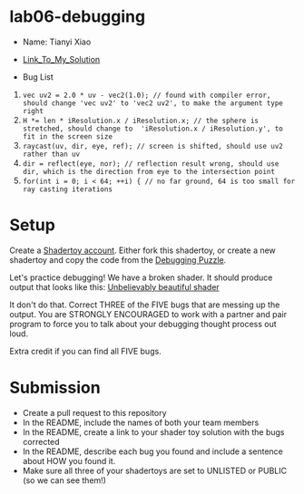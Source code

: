# lab06-debugging

- Name:
  Tianyi Xiao

- [Link_To_My_Solution](https://www.shadertoy.com/view/cs3cz2)

- Bug List
1. `vec uv2 = 2.0 * uv - vec2(1.0); // found with compiler error, should change 'vec uv2' to 'vec2 uv2', to make the argument type right`
2. `H *= len * iResolution.x / iResolution.x; // the sphere is stretched, should change to  'iResolution.x / iResolution.y', to fit in the screen size`
3. `raycast(uv, dir, eye, ref); // screen is shifted, should use uv2 rather than uv`
4. `dir = reflect(eye, nor); // reflection result wrong, should use dir, which is the direction from eye to the intersection point`
5. `for(int i = 0; i < 64; ++i) { // no far ground, 64 is too small for ray casting iterations`

# Setup 

Create a [Shadertoy account](https://www.shadertoy.com/). Either fork this shadertoy, or create a new shadertoy and copy the code from the [Debugging Puzzle](https://www.shadertoy.com/view/flGfRc).

Let's practice debugging! We have a broken shader. It should produce output that looks like this:
[Unbelievably beautiful shader](https://user-images.githubusercontent.com/1758825/200729570-8e10a37a-345d-4aff-8eff-6baf54a32a40.webm)

It don't do that. Correct THREE of the FIVE bugs that are messing up the output. You are STRONGLY ENCOURAGED to work with a partner and pair program to force you to talk about your debugging thought process out loud.

Extra credit if you can find all FIVE bugs.

# Submission
- Create a pull request to this repository
- In the README, include the names of both your team members
- In the README, create a link to your shader toy solution with the bugs corrected
- In the README, describe each bug you found and include a sentence about HOW you found it.
- Make sure all three of your shadertoys are set to UNLISTED or PUBLIC (so we can see them!)
